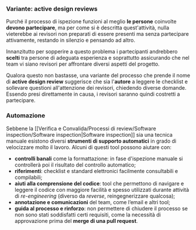 ### Variante: active design reviews

Purché il processo di ispezione funzioni al meglio **le persone** coinvolte **devono partecipare**, ma per come si è descritta quest'attività, nulla vieterebbe ai revisori non preparati di essere presenti ma senza partecipare attivamente, restando in silenzio e pensando ad altro.

Innanzitutto per sopperire a questo problema i partecipanti andrebbero **scelti** tra persone di adeguata esperienza e soprattutto assicurando che nel team vi siano revisori per affrontare diversi aspetti del progetto.

Qualora questo non bastasse, una variante del processo che prende il nome di **active design review** suggerisce che sia l'**autore** a leggere le checklist e sollevare questioni all'attenzione dei revisori, chiedendo diverse domande. Essendo presi direttamente in causa, i revisori saranno quindi costretti a partecipare.


### Automazione

Sebbene la [[Verifica e Convalida/Processi di review/Software inspection/Software inspection|Software inspection]] sia una tecnica manuale esistono diversi **strumenti di supporto automatici** in grado di velocizzare molto il lavoro. Alcuni di questi tool possono aiutare con:
- **controlli banali** come la formattazione: in fase d'ispezione manuale si controllerà poi il risultato del controllo automatico;
- **riferimenti**: checklist e standard elettronici facilmente consultabili e compilabili;
- **aiuti alla comprensione del codice**: tool che permettono di navigare e leggere il codice con maggiore facilità e spesso utilizzati durante attività di _re-engineering_ (diverso da *reverse*, reingegnerizzare qualcosa);
- **annotazione e comunicazioni** del team, come l’email e altri tool;
- **guida al processo e rinforzo**: non permettere di chiudere il processo se non sono stati soddisfatti certi requisiti, come la necessità di approvazione prima del **merge di una pull request**.